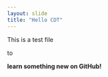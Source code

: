 ```yaml
---
layout: slide
title: "Hello CDT"
---
```


This is a test file 

to 

**learn something new on GitHub!**
